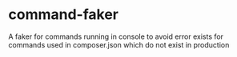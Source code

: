 # command-faker
A faker for commands running in console to avoid error exists for commands used in composer.json which do not exist in production
